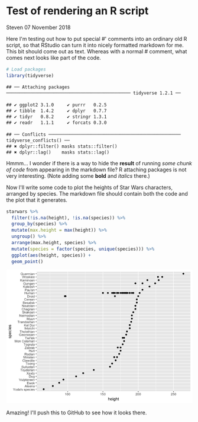 Test of rendering an R script
================
Steven
07 November 2018

Here I'm testing out how to put special \#' comments into an ordinary old R script, so that RStudio can turn it into nicely formatted markdown for me. This bit should come out as text. Whereas with a normal \# comment, what comes next looks like part of the code.

``` r
# Load packages
library(tidyverse)
```

    ## ── Attaching packages ─────────────────────────────────────────────── tidyverse 1.2.1 ──

    ## ✔ ggplot2 3.1.0     ✔ purrr   0.2.5
    ## ✔ tibble  1.4.2     ✔ dplyr   0.7.7
    ## ✔ tidyr   0.8.2     ✔ stringr 1.3.1
    ## ✔ readr   1.1.1     ✔ forcats 0.3.0

    ## ── Conflicts ────────────────────────────────────────────────── tidyverse_conflicts() ──
    ## ✖ dplyr::filter() masks stats::filter()
    ## ✖ dplyr::lag()    masks stats::lag()

Hmmm... I wonder if there is a way to hide the **result** of running *some chunk of code* from appearing in the markdown file? R attaching packages is not very interesting. (Note adding some **bold** and *italics* there.)

Now I'll write some code to plot the heights of Star Wars characters, arranged by species. The markdown file should contain both the code and the plot that it generates.

``` r
starwars %>%
  filter(!is.na(height), !is.na(species)) %>%
  group_by(species) %>%
  mutate(max.height = max(height)) %>%
  ungroup() %>%
  arrange(max.height, species) %>%
  mutate(species = factor(species, unique(species))) %>%
  ggplot(aes(height, species)) +
  geom_point()
```

![](starwars_files/figure-markdown_github/unnamed-chunk-2-1.png)

Amazing! I'll push this to GitHub to see how it looks there.
